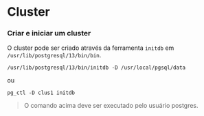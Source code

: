 # Cluster

### Criar e iniciar um cluster

O cluster pode ser criado através da ferramenta `initdb` em `/usr/lib/postgresql/13/bin/bin`.

```
/usr/lib/postgresql/13/bin/initdb -D /usr/local/pgsql/data

```

ou 

```
pg_ctl -D clus1 initdb

```

> O comando acima deve ser executado pelo usuário postgres.
